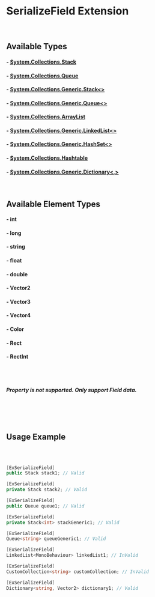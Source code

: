 SerializeField Extension
=========================

<br>

## Available Types
#### - [System.Collections.Stack](https://learn.microsoft.com/ko-kr/dotnet/api/system.collections.stack?view=net-8.0)
#### - [System.Collections.Queue](https://learn.microsoft.com/ko-kr/dotnet/api/system.collections.queue?view=net-8.0)
#### - [System.Collections.Generic.Stack<>](https://learn.microsoft.com/ko-kr/dotnet/api/system.collections.generic.stack-1?view=net-8.0)
#### - [System.Collections.Generic.Queue<>](https://learn.microsoft.com/ko-kr/dotnet/api/system.collections.generic.queue-1?view=net-8.0)
#### - [System.Collections.ArrayList](https://learn.microsoft.com/ko-kr/dotnet/api/system.collections.arraylist?view=net-8.0)
#### - [System.Collections.Generic.LinkedList<>](https://learn.microsoft.com/ko-kr/dotnet/api/system.collections.generic.linkedlist-1?view=net-8.0)
#### - [System.Collections.Generic.HashSet<>](https://learn.microsoft.com/ko-kr/dotnet/api/system.collections.generic.hashset-1?view=net-8.0)
#### - [System.Collections.Hashtable](https://learn.microsoft.com/ko-kr/dotnet/api/system.collections.hashtable?view=net-8.0)
#### - [System.Collections.Generic.Dictionary<,>](https://learn.microsoft.com/ko-kr/dotnet/api/system.collections.generic.dictionary-2?view=net-8.0)

<br>

## Available Element Types
#### - int
#### - long
#### - string
#### - float
#### - double
#### - Vector2
#### - Vector3
#### - Vector4
#### - Color
#### - Rect
#### - RectInt

<br><br>

##### Property is not supported. Only support Field data.


<br><br><br>

## Usage Example

<br>

```cs

[ExSerializeField]
public Stack stack1; // Valid

[ExSerializeField]
private Stack stack2; // Valid

[ExSerializeField]
public Queue queue1; // Valid

[ExSerializeField]
private Stack<int> stackGeneric1; // Valid

[ExSerializeField]
Queue<string> queueGeneric1; // Valid

[ExSerializeField]
LinkedList<MonoBehaviour> linkedList1; // InValid

[ExSerializeField]
CustomCollection<string> customCollection; // InValid

[ExSerializeField]
Dictionary<string, Vector2> dictionary1; // Valid

```
